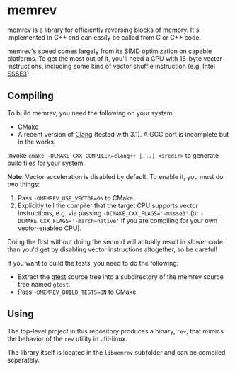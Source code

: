 memrev
======
memrev is a library for efficiently reversing blocks of memory. It's
implemented in C++ and can easily be called from C or C++ code.

memrev's speed comes largely from its SIMD optimization on capable platforms.
To get the most out of it, you'll need a CPU with 16-byte vector instructions, including some kind of vector shuffle instruction (e.g. Intel
[SSSE3](http://en.wikipedia.org/wiki/SSSE3)).

Compiling
---------
To build memrev, you need the following on your system.

*   [CMake](http://www.cmake.org)
*   A recent version of [Clang](http://clang.llvm.org) (tested with 3.1). A
    GCC port is incomplete but in the works.

Invoke `cmake -DCMAKE_CXX_COMPILER=clang++ [...] <srcdir>` to generate build
files for your system.

**Note**: Vector acceleration is disabled by default. To enable it, you must do
two things:

1.  Pass `-DMEMREV_USE_VECTOR=ON` to CMake.
2.  Explicitly tell the compiler that the target CPU supports vector
    instructions, e.g. via passing `-DCMAKE_CXX_FLAGS='-mssse3'` (or
    `-DCMAKE_CXX_FLAGS='-march=native'` if you are compiling for your
    own vector-enabled CPU).

Doing the first without doing the second will actually result in *slower* code
than you'd get by disabling vector instructions altogether, so be careful!

If you want to build the tests, you need to do the following:

*   Extract the [gtest](http://code.google.com/p/googletest/) source tree into
    a subdirectory of the memrev source tree named `gtest`.
*   Pass `-DMEMREV_BUILD_TESTS=ON` to CMake.

Using
-----
The top-level project in this repository produces a binary, `rev`, that mimics
the behavior of the `rev` utility in util-linux.

The library itself is located in the `libmemrev` subfolder and can be compiled
separately.
